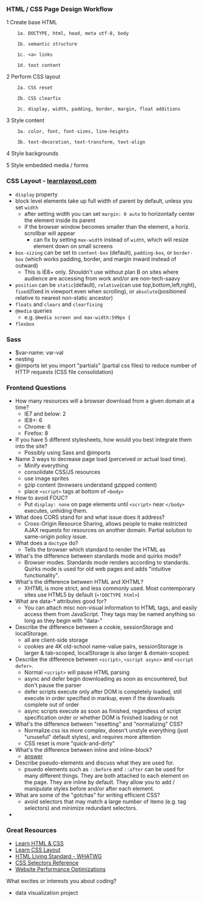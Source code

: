 ### HTML / CSS Page Design Workflow

1 Create base HTML
```
	1a. DOCTYPE, html, head, meta utf-8, body
	
	1b. semantic structure
	
	1c. <a> links
	
	1d. text content
```	
2 Perform CSS layout
```
	2a. CSS reset
	
	2b. CSS clearfix
	
	2c. display, width, padding, border, margin, float additions
```	
3 Style content
```
	3a. color, font, font-sizes, line-heights
	
	3b. text-decoration, text-transform, text-align
```	
4 Style backgrounds

5 Style embedded media / forms

### CSS Layout - [learnlayout.com](learnlayout.com)
- ```display``` property
- block level elements take up full width of parent by default, unless you set ```width```
	- after setting width you can set ```margin: 0 auto``` to horizontally center the element inside its parent
	- if the browser window becomes smaller than the element, a horiz. scrollbar will appear
		- can fix by setting ```max-width``` instead of ```width```, which will resize element down on small screens
- ```box-sizing``` can be set to ```content-box``` (default), ```padding-box```, or ```border-box``` (which works padding, border, and margin inward instead of outward)
	- This is IE8+ only. Shouldn't use without plan B on sites where audience are accessing from work and/or are non-tech-saavy
- ```position``` can be ```static```(default), ```relative```(can use top,bottom,left,right), ```fixed```(fixed in viewport even when scrolling), or ```absolute```(positioned relative to nearest non-static ancestor)
- ```floats``` and ```clears``` and ```clearfixing```
- ```@media``` queries
	- e.g. ```@media screen and max-width:599px {```
- ```flexbox```

### Sass
- $var-name: var-val
- nesting
- @imports let you import "partials" (partial css files) to reduce number of HTTP requests (CSS file consolidation)

### Frontend Questions
- How many resources will a browser download from a given domain at a time?
	- IE7 and below: 2
	- IE8+: 6
	- Chrome: 6
	- Firefox: 8
- If you have 5 different stylesheets, how would you best integrate them into the site?
	- Possibly using Sass and @imports
- Name 3 ways to decrease page load (perceived or actual load time).
	- Minify everything
	- consolidate CSS/JS resources
	- use image sprites
	- gzip content (browsers understand gzipped content)
	- place ```<script>``` tags at bottom of ```<body>```
- How to avoid FOUC?
	- Put ```display: none``` on page elements until ```<script>``` near ```</body>``` executes, unhiding them.
- What does CORS stand for and what issue does it address?
	- Cross-Origin Resource Sharing, allows people to make restricted AJAX requests for resources on another domain. Partial solution to same-origin policy issue.
- What does a ```doctype``` do?
	- Tells the browser which standard to render the HTML as
- What's the difference between standards mode and quirks mode?
	- Browser modes. Standards mode renders according to standards. Quirks mode is used for old web pages and adds "intuitive functionality".
- What's the difference between HTML and XHTML?
	- XHTML is more strict, and less commonly used. Most contemporary sites use HTML5 by default (```<!DOCTYPE html>```)
- What are data-* attributes good for?
	- You can attach misc non-visual information to HTML tags, and easily access them from JavaScript. They tags may be named anything so long as they begin with "data-"
- Describe the difference between a cookie, sessionStorage and localStorage.
	- all are client-side storage
	- cookies are 4K old-school name-value pairs, sessionStorage is larger & tab-scoped, localStorage is also larger & domain-scoped.
- Describe the difference between ```<script>```, ```<script async>``` and ```<script defer>```.
	- Normal ```<script>``` will pause HTML parsing
	- async and defer begin downloading as soon as encountered, but don't pause the parser
	- defer scripts execute only after DOM is completely loaded, still execute in order specified in markup, even if the downloads complete out of order
	- async scripts execute as soon as finished, regardless of script specification order or whether DOM is finished loading or not
- What's the difference between "resetting" and "normalizing" CSS? 
	- Normalize.css iss more complex, doesn't unstyle everything (just "unuseful" default styles), and requires more attention
	- CSS reset is more "quick-and-dirty"
- What's the difference between inline and inline-block?
	- [answer](http://stackoverflow.com/questions/8969381/what-is-the-difference-between-display-inline-and-display-inline-block)
- Describe pseudo-elements and discuss what they are used for.
	- psuedo elements such as ```::before``` and ```::after``` can be used for many different things. They are both attached to each element on the page. They are inline by default. They allow you to add / manipulate styles before and/or after each element.
- What are some of the "gotchas" for writing efficient CSS?
	- avoid selectors that may match a large number of items (e.g. tag selectors) and minimize redundant selectors.
- 

### Great Resources
- [Learn HTML & CSS](http://learn.shayhowe.com/html-css/)
- [Learn CSS Layout](http://learnlayout.com/)
- [HTML Living Standard - WHATWG](https://html.spec.whatwg.org/multipage/semantics.html)
- [CSS Selectors Reference](http://www.w3schools.com/cssref/css_selectors.asp)
- [Website Performance Optimizations](http://www.sitepoint.com/web-site-optimization-steps/)

What excites or interests you about coding?
- data visualization project
